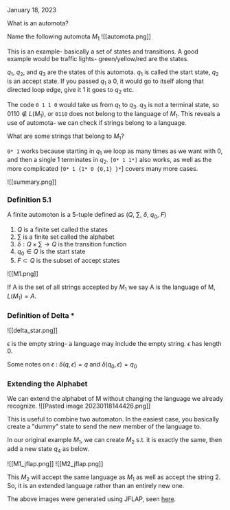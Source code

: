 January 18, 2023

What is an automota?

Name the following automota $M_1$
![[automota.png]]

This is an example- basically a set of states and transitions. A good example would be traffic lights- green/yellow/red are the states.

$q_1$, $q_2$, and $q_3$ are the states of this automota. $q_1$ is called the start state, $q_2$ is an accept state. If you passed $q_1$ a 0, it would go to itself along that directed loop edge, give it 1 it goes to $q_2$ etc.

The code `0 1 1 0` would take us from $q_1$ to $q_3$. $q_3$ is not a terminal state, so $0110 \notin L(M_1)$,
or `0110` does not belong to the language of $M_1$. This reveals a use of automota- we can check if strings belong to a language.

What are some strings that belong to $M_1$?

`0* 1` works because starting in $q_1$ we loop as many times as we want with 0, and then a single 1 terminates in $q_2$. `[0* 1 1*]` also works, as well as the more complicated `[0* 1 {1* 0 {0,1} }*`] covers many more cases.

![[summary.png]]
<h3> Definition 5.1 </h3>

A finite automoton is a 5-tuple defined as ($Q$, $\sum$, $\delta$, $q_0$, $F$)
1. $Q$ is a finite set called the states
2. $\sum$ is a finite set called the alphabet
3. $\delta : Q \times \sum \rightarrow Q$ is the transition function
4. $q_0 \in Q$ is the start state
5. $F \subset Q$ is the subset of accept states

![[M1.png]]

If A is the set of all strings accepted by $M_1$ we say A is the language of M, $L(M_1) = A$.

<h3> Definition of Delta *</h3>

![[delta_star.png]]

$\epsilon$ is the empty string- a language may include the empty string. $\epsilon$ has length 0.

Some notes on $\epsilon$ :
$\delta(q, \epsilon) = q$ and $\delta(q_0, \epsilon) = q_0$

<h3>Extending the Alphabet</h3>
We can extend the alphabet of M without changing the language we already recognize.
![[Pasted image 20230118144426.png]]

This is useful to combine two automaton. In the easiest case, you basically create a "dummy" state to send the new member of the language to.

In our original example $M_1$, we can create $M_2$ s.t. it is exactly the same, then add a new state $q_4$ as below.

![[M1_jflap.png]]
![[M2_jflap.png]]

This $M_2$ will accept the same language as $M_1$ as well as accept the string 2. So, it is an extended language rather than an entirely new one.

The above images were generated using JFLAP, seen [here](obsidian://open?vault=CIS%202111&file=Lecture%201%2FM1.jff).
